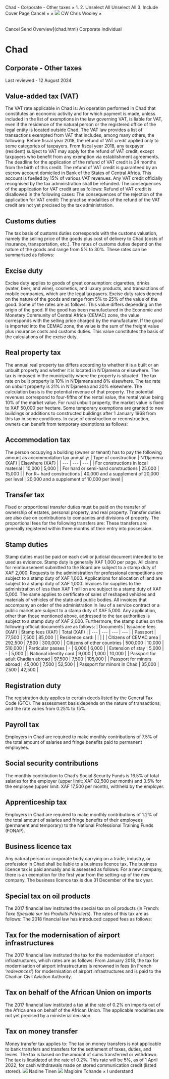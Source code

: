 Chad - Corporate - Other taxes
×
1.
2.
Unselect All
Unselect All
3.
Include Cover Page
Cancel
×
×
![](-/media/world-wide-tax-summaries/attachments/global---chris-wooley.ashx%3Frev=ac5e5f3223b34096b1afc2a6009c7320&revision=ac5e5f32-23b3-4096-b1af-c2a6009c7320&hash=859B7ADC84DC2CBEC9760E9E6EE7DE6D0A8BFCDF)
CW
Chris Wooley
×
######
Cancel
Send
Overview](chad.html)
Corporate
Individual
# Chad
## Corporate - Other taxes
Last reviewed - 12 August 2024
## Value-added tax (VAT)
The VAT rate applicable in Chad is:
An operation performed in Chad that constitutes an economic activity and for which payment is made, unless included in the list of exemptions in the law governing VAT, is liable for VAT, even if the residence of the natural person or the registered office of the legal entity is located outside Chad.
The VAT law provides a list of transactions exempted from VAT that includes, among many others, the following:
Before fiscal year 2018, the refund of VAT credit applied only to some categories of taxpayers.
From fiscal year 2018, any taxpayer (resident) subject to VAT may apply for the refund of VAT credit, except taxpayers who benefit from any exemption via establishment agreements.
The deadline for the application of the refund of VAT credit is 24 months from the birth of this credit.
The refund of VAT credit is guaranteed by an escrow account domiciled in Bank of the States of Central Africa. This account is fuelled by 15% of various VAT revenues.
Any VAT credit officially recognised by the tax administration shall be refunded.
The consequences of the application for VAT credit are as follows:
Refund of VAT credit is disallowed in the following cases:
The consequences of the rejection of the application for VAT credit:
The practise modalities of the refund of the VAT credit are not yet precised by the tax administration.
## Customs duties
The tax basis of customs duties corresponds with the customs valuation, namely the selling price of the goods plus cost of delivery to Chad (costs of insurance, transportation, etc.).
The rates of customs duties depend on the nature of the goods and range from 5% to 30%. These rates can be summarised as follows:
## Excise duty
Excise duty applies to goods of great consumption: cigarettes, drinks (water, beer, and wine), cosmetics, and luxury products, and transactions of mobile companies, which are the legal taxpayers. Excise duty rates depend on the nature of the goods and range from 5% to 25% of the value of the good.
Some of the rates are as follows:
This value differs depending on the origin of the good. If the good has been manufactured in the Economic and Monetary Community of Central Africa (CEMAC) zone, the value corresponds with the selling price charged by the manufacturer. If the good is imported into the CEMAC zone, the value is the sum of the freight value plus insurance costs and customs duties.
This value constitutes the basis of the calculations of the excise duty.
## Real property tax
The annual real property tax differs according to whether it is a built or an unbuilt property and whether it is located in N’Djamena or elsewhere. The tax is imposed in the municipality where the property is situated.
The tax rate on built property is 10% in N’Djamena and 8% elsewhere.
The tax rate on unbuilt property is 21% in N’Djamena and 20% elsewhere.
The calculation basis is the potential revenue of that property. The potential revenues correspond to four-fifths of the rental value, the rental value being 10% of the market value. For rural unbuilt property, the market value is fixed to XAF 50,000 per hectare.
Some temporary exemptions are granted to new buildings or additions to constructed buildings after 1 January 1968 from this tax in some conditions. In case of construction or reconstruction, owners can benefit from temporary exemptions as follows:
## Accommodation tax
The person occupying a building (owner or tenant) has to pay the following amount as accommodation tax annually:
| Type of construction | N’Djamena (XAF) | Elsewhere (XAF) |
| --- | --- | --- |
| For constructions in local material | 10,000 | 5,000 |
| For hard or semi-hard constructions | 25,000 | 15,000 |
| For R+ hard constructions | 40,000 and a supplement of 20,000 per level | 20,000 and a supplement of 10,000 per level |
## Transfer tax
Fixed or proportional transfer duties must be paid on the transfer of ownership of estates, personal property, and real property. Transfer duties are also due on contributions to companies and divisions of property. The proportional fees for the following transfers are:
These transfers are generally registered within three months of their entry into possession.
## Stamp duties
Stamp duties must be paid on each civil or judicial document intended to be used as evidence. Stamp duty is generally XAF 1,000 per page.
All claims for reimbursement submitted to the Board are subject to a stamp duty of XAF 2,000.
Requests to the administration for professional competitions are subject to a stamp duty of XAF 1,000.
Applications for allocation of land are subject to a stamp duty of XAF 1,000.
Invoices for supplies to the administration of less than XAF 1 million are subject to a stamp duty of XAF 5,000. The same applies to certificate of sales of reshaped vehicles and materials of vehicles of the state and public bodies.
All invoices that accompany an order of the administration in lieu of a service contract or a public market are subject to a stamp duty of XAF 5,000.
Any application, other than those mentioned above, addressed to the tax authorities is subject to a stamp duty of XAF 2,000.
Furthermore, the stamp duties on the following official documents are as follows:
| Documents | Issuance fees (XAF) | Stamp fees (XAF) | Total (XAF) |
| --- | --- | --- | --- |
| Passport | 77,500 | 7,500 | 85,000 |
| Residence card: |  |  |  |
| Citizens of CEMAC area | 292,500 | 7,500 | 300,000 |
| Citizens of other countries | 500,000 | 10,000 | 510,000 |
| Particular passes | - | 6,000 | 6,000 |
| Extension of stay | 5,000 | - | 5,000 |
| National identity card | 9,000 | 1,000 | 10,000 |
| Passport for adult Chadian abroad | 97,500 | 7,500 | 105,000 |
| Passport for minors abroad | 45,000 | 7,500 | 52,500 |
| Passport for minors in Chad | 35,000 | 7,500 | 42,500 |
## Registration duty
The registration duty applies to certain deeds listed by the General Tax Code (GTC). The assessment basis depends on the nature of transactions, and the rate varies from 0.25% to 15%.
## Payroll tax
Employers in Chad are required to make monthly contributions of 7.5% of the total amount of salaries and fringe benefits paid to permanent employees.
## Social security contributions
The monthly contribution to Chad’s Social Security Funds is 16.5% of total salaries for the employer (upper limit: XAF 82,500 per month) and 3.5% for the employee (upper limit: XAF 17,500 per month), withheld by the employer.
## Apprenticeship tax
Employers in Chad are required to make monthly contributions of 1.2% of the total amount of salaries and fringe benefits of their employees (permanent and temporary) to the National Professional Training Funds (FONAP).
## Business licence tax
Any natural person or corporate body carrying on a trade, industry, or profession in Chad shall be liable to a business licence tax. The business licence tax is paid annually and is assessed as follows:
For a new company, there is an exemption for the first year from the setting-up of the new company.
The business licence tax is due 31 December of the tax year.
## Special tax on oil products
The 2017 financial law instituted the special tax on oil products (in French: *Taxe Spéciale sur les Produits Pétroliers*). The rates of this tax are as follows:
The 2018 financial law has introduced capped fees as follows:
## Tax for the modernisation of airport infrastructures
The 2017 financial law instituted the tax for the modernisation of airport infrastructures, which rates are as follows:
From January 2018, the tax for modernisation of airport infrastructures is renowned in fees (in French ‘*redevances*’) for modernisation of airport infrastructures and is paid to the Chadian Civil Aviation Authority.
## Tax on behalf of the African Union on imports
The 2017 financial law instituted a tax at the rate of 0.2% on imports out of the Africa area on behalf of the African Union.
The applicable modalities are not yet precised by a ministerial decision.
## Tax on money transfer
Money transfer tax applies to:
The tax on money transfers is not applicable to bank transfers and transfers for the settlement of taxes, duties, and levies.
The tax is based on the amount of sums transferred or withdrawn.
The tax is liquidated at the rate of 0.2%. This rate will be 5%, as of 1 April 2022, for cash withdrawals made on stored communication credit (listed stored).
![](-/media/world-wide-tax-summaries/attachments/chad---nadine-tinen.ashx%3Frev=69fd294436884bc4b9c1391c0db02075&revision=69fd2944-3688-4bc4-b9c1-391c0db02075&hash=AEADCE6257456107D761E6E182C043DBA660E12D)
Nadine Tinen
![](-/media/world-wide-tax-summaries/chadmagloire-tchandechad--magloire-tchandepng20221103081237186.ashx%3Frev=87b35679424a41619133f979cee6c1c9&revision=87b35679-424a-4161-9133-f979cee6c1c9&hash=54D3D2B27044D503E7971A0A9D3AD9D0E02EF475)
Magloire Tchande
×
I understand